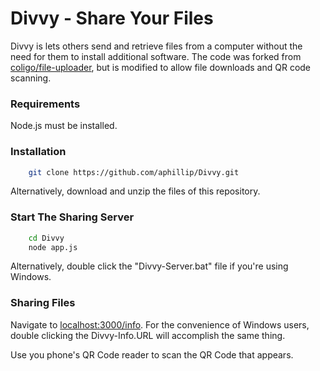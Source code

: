 # Divvy - Share Your Files

Divvy is lets others send and retrieve files from a computer without the need for them to install additional software.
The code was forked from [coligo/file-uploader](https://github.com/coligo-io/file-uploader), but is modified to allow file downloads and QR code scanning.

### Requirements
Node.js must be installed.

### Installation
```Bash
	git clone https://github.com/aphillip/Divvy.git	
```
Alternatively, download and unzip the files of this repository.

### Start The Sharing Server
```Bash
	cd Divvy
	node app.js
```
Alternatively, double click the "Divvy-Server.bat" file if you're using Windows.
	

### Sharing Files
Navigate to [localhost:3000/info]("localhost:3000/info"). For the convenience of Windows users, double clicking the Divvy-Info.URL will accomplish the same thing.

Use you phone's QR Code reader to scan the QR Code that appears.




